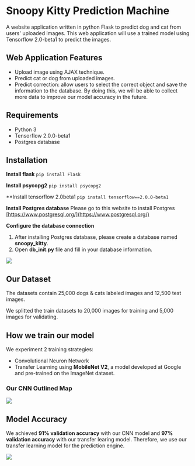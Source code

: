 # Snoopy Kitty Prediction Machine
A website application written in python Flask to predict dog and cat from users' uploaded images. This web application will use a trained model using Tensorflow 2.0-beta1 to predict the images.

## Web Application Features
* Upload image using AJAX technique.
* Predict cat or dog from uploaded images.
* Predict correction: allow users to select the correct object and save the information to the database. By doing this, we will be able to collect more data to improve our model accuracy in the future.

## Requirements
* Python 3
* Tensorflow 2.0.0-beta1
* Postgres database

## Installation

**Install flask**
`pip install Flask`

**Install psycopg2**
`pip install psycopg2`

**Install tensorflow 2.0beta1
`pip install tensorflow==2.0.0-beta1`

**Install Postgres database**
Please go to this website to install Postgres [https://www.postgresql.org/](https://www.postgresql.org/)

**Configure the database connection**
1. After installing Postgres database, please create a database named **snoopy_kitty**. 
2. Open **db_init.py** file and fill in your database information.

![](https://i.imgur.com/XWE6Pll.png)


## Our Dataset
The datasets contain 25,000 dogs & cats labeled images and 12,500 test images.

We splitted the train datasets to 20,000 images for training and 5,000 images for validating.

## How we train our model
We experiment 2 training strategies:
* Convolutional Neuron Network
* Transfer Learning using **MobileNet V2**, a model developed at Google and pre-trained on the ImageNet dataset.

### Our CNN Outlined Map
![](https://i.imgur.com/vhJlKzN.jpg)


## Model Accuracy
We achieved **91% validation accuracy** with our CNN model and **97% validation accuracy** with our transfer learing model. Therefore, we use our transfer learning model for the prediction engine.

![](https://i.imgur.com/1E7J7PD.png)

